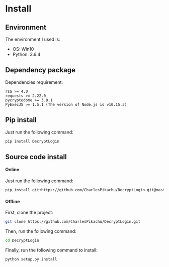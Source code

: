 # Install

## Environment
The environment I used is:
- OS: Win10
- Python: 3.6.4

## Dependency package 
Dependencies requirement:
```
rsa >= 4.0
requests >= 2.22.0
pycryptodome >= 3.8.1
PyExecJS >= 1.5.1 (The version of Node.js is v10.15.3)
```

## Pip install
Just run the following command:
```sh
pip install DecryptLogin
```

## Source code install
#### Online
Just run the following command:
```sh
pip install git+https://github.com/CharlesPikachu/DecryptLogin.git@master
```
#### Offline
First, clone the project:
```sh
git clone https://github.com/CharlesPikachu/DecryptLogin.git
```
Then, run the following command:
```sh
cd DecryptLogin
```
Finally, run the following command to install:
```sh
python setup.py install
```